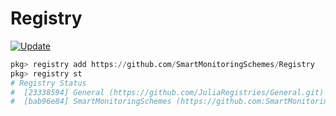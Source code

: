 # Registry

[![Update](https://img.shields.io/github/workflow/status/SmartMonitoringSchemes/Registry/Update?logo=github&label=update)](https://github.com/SmartMonitoringSchemes/Registry/actions/workflows/update.yml)

```julia
pkg> registry add https://github.com/SmartMonitoringSchemes/Registry
pkg> registry st
# Registry Status 
#  [23338594] General (https://github.com/JuliaRegistries/General.git)
#  [bab96e84] SmartMonitoringSchemes (https://github.com:SmartMonitoringSchemes/Registry)
```

